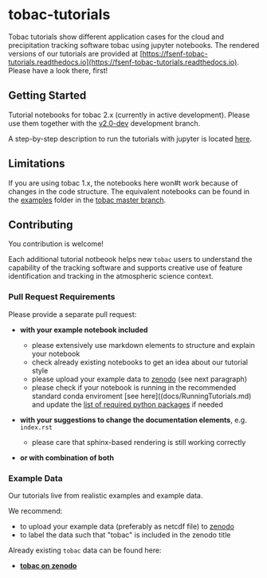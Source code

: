# tobac-tutorials

Tobac tutorials show different application cases for the cloud and precipitation tracking software tobac using jupyter notebooks. The rendered versions of our tutorials are provided at [https://fsenf-tobac-tutorials.readthedocs.io](https://fsenf-tobac-tutorials.readthedocs.io). Please have a look there, first!


## Getting Started

Tutorial notebooks for tobac 2.x (currently in active development). Please use them together with the [v2.0-dev](https://github.com/climate-processes/tobac/tree/v2.0-dev/) development branch. 

A step-by-step description to run the tutorials with jupyter is located [here](docs/RunningTutorials.md).


## Limitations

If you are using tobac 1.x, the notebooks here won#t work because of changes in the code structure. The equivalent notebooks can be found in the [examples](https://github.com/climate-processes/tobac/tree/master/examples) folder in the [tobac master branch](https://github.com/climate-processes/tobac/tree/master/examples).


## Contributing
You contribution is welcome! 

Each additional tutorial notbeook helps new `tobac` users to understand the capability of the tracking software and supports creative use of feature identification and tracking in the atmospheric science context.


### Pull Request Requirements

Please provide a separate pull request:

* **with your example notebook included**
  * please extensively use markdown elements to structure and explain your notebook
  * check already existing notebooks to get an idea about our tutorial style
  * please upload your example data to [zenodo]( https://zenodo.org/ ) (see next paragraph)
  * please check if your notebook is running in the recommended standard conda enviroment [see here]((docs/RunningTutorials.md) and update the [list of required python packages](./requirements.txt) if needed

* **with your suggestions to change the documentation elements**, e.g. `index.rst`
  * please care that sphinx-based rendering is still working correctly

* **or with combination of both**


### Example Data

Our tutorials live from realistic examples and example data.

We recommend: 
* to upload your example data (preferably as netcdf file) to [zenodo]( https://zenodo.org/ )
* to label the data such that "tobac" is included in the zenodo title

Already existing `tobac` data can be found here:
* [**tobac on zenodo**]( https://zenodo.org/search?page=1&size=20&q=tobac )

